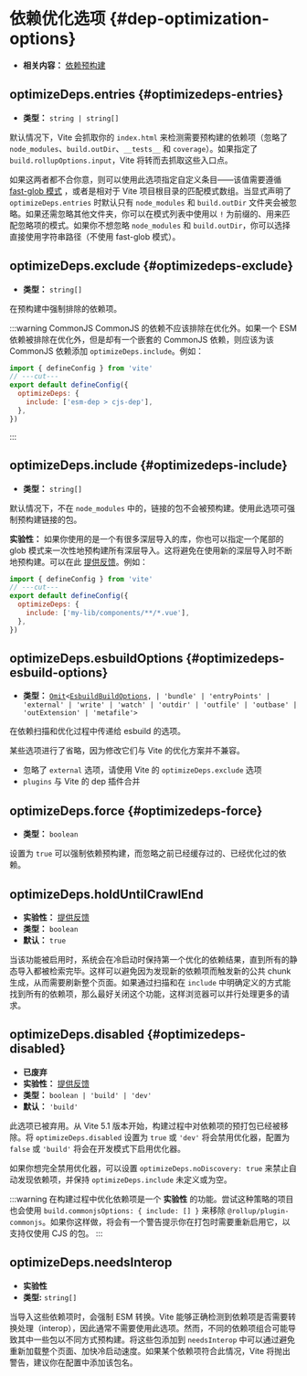 # 依赖优化选项 {#dep-optimization-options}

- **相关内容：** [依赖预构建](/guide/dep-pre-bundling)

## optimizeDeps.entries {#optimizedeps-entries}

- **类型：** `string | string[]`

默认情况下，Vite 会抓取你的 `index.html` 来检测需要预构建的依赖项（忽略了`node_modules`、`build.outDir`、`__tests__` 和 `coverage`）。如果指定了 `build.rollupOptions.input`，Vite 将转而去抓取这些入口点。

如果这两者都不合你意，则可以使用此选项指定自定义条目——该值需要遵循 [fast-glob 模式](https://github.com/mrmlnc/fast-glob#basic-syntax) ，或者是相对于 Vite 项目根目录的匹配模式数组。当显式声明了 `optimizeDeps.entries` 时默认只有 `node_modules` 和 `build.outDir` 文件夹会被忽略。如果还需忽略其他文件夹，你可以在模式列表中使用以 `!` 为前缀的、用来匹配忽略项的模式。如果你不想忽略 `node_modules` 和 `build.outDir`，你可以选择直接使用字符串路径（不使用 fast-glob 模式）。

## optimizeDeps.exclude {#optimizedeps-exclude}

- **类型：** `string[]`

在预构建中强制排除的依赖项。

:::warning CommonJS
CommonJS 的依赖不应该排除在优化外。如果一个 ESM 依赖被排除在优化外，但是却有一个嵌套的 CommonJS 依赖，则应该为该 CommonJS 依赖添加 `optimizeDeps.include`。例如：

```js twoslash
import { defineConfig } from 'vite'
// ---cut---
export default defineConfig({
  optimizeDeps: {
    include: ['esm-dep > cjs-dep'],
  },
})
```

:::

## optimizeDeps.include {#optimizedeps-include}

- **类型：** `string[]`

默认情况下，不在 `node_modules` 中的，链接的包不会被预构建。使用此选项可强制预构建链接的包。

**实验性：** 如果你使用的是一个有很多深层导入的库，你也可以指定一个尾部的 glob 模式来一次性地预构建所有深层导入。这将避免在使用新的深层导入时不断地预构建。可以在此 [提供反馈](https://github.com/hyaliyun/vitejs/discussions/15833)。例如：

```js twoslash
import { defineConfig } from 'vite'
// ---cut---
export default defineConfig({
  optimizeDeps: {
    include: ['my-lib/components/**/*.vue'],
  },
})
```

## optimizeDeps.esbuildOptions {#optimizedeps-esbuild-options}

- **类型：** [`Omit`](https://www.typescriptlang.org/docs/handbook/utility-types.html#omittype-keys)`<`[`EsbuildBuildOptions`](https://esbuild.github.io/api/#simple-options)`,
| 'bundle'
| 'entryPoints'
| 'external'
| 'write'
| 'watch'
| 'outdir'
| 'outfile'
| 'outbase'
| 'outExtension'
| 'metafile'>`

在依赖扫描和优化过程中传递给 esbuild 的选项。

某些选项进行了省略，因为修改它们与 Vite 的优化方案并不兼容。

- 忽略了 `external` 选项，请使用 Vite 的 `optimizeDeps.exclude` 选项
- `plugins` 与 Vite 的 dep 插件合并

## optimizeDeps.force {#optimizedeps-force}

- **类型：** `boolean`

设置为 `true` 可以强制依赖预构建，而忽略之前已经缓存过的、已经优化过的依赖。

## optimizeDeps.holdUntilCrawlEnd

- **实验性：** [提供反馈](https://github.com/hyaliyun/vitejs/discussions/15834)
- **类型：** `boolean`
- **默认：** `true`

当该功能被启用时，系统会在冷启动时保持第一个优化的依赖结果，直到所有的静态导入都被检索完毕。这样可以避免因为发现新的依赖项而触发新的公共 chunk 生成，从而需要刷新整个页面。如果通过扫描和在 `include` 中明确定义的方式能找到所有的依赖项，那么最好关闭这个功能，这样浏览器可以并行处理更多的请求。

## optimizeDeps.disabled {#optimizedeps-disabled}

- **已废弃**
- **实验性：** [提供反馈](https://github.com/hyaliyun/vitejs/discussions/13839)
- **类型：** `boolean | 'build' | 'dev'`
- **默认：** `'build'`

此选项已被弃用。从 Vite 5.1 版本开始，构建过程中对依赖项的预打包已经被移除。将 `optimizeDeps.disabled` 设置为 `true` 或 `'dev'` 将会禁用优化器，配置为 `false` 或 `'build'` 将会在开发模式下启用优化器。

如果你想完全禁用优化器，可以设置 `optimizeDeps.noDiscovery: true` 来禁止自动发现依赖项，并保持 `optimizeDeps.include` 未定义或为空。

:::warning
在构建过程中优化依赖项是一个 **实验性** 的功能。尝试这种策略的项目也会使用 `build.commonjsOptions: { include: [] }` 来移除 `@rollup/plugin-commonjs`。如果你这样做，将会有一个警告提示你在打包时需要重新启用它，以支持仅使用 CJS 的包。
:::

## optimizeDeps.needsInterop

- **实验性**
- **类型:** `string[]`

当导入这些依赖项时，会强制 ESM 转换。Vite 能够正确检测到依赖项是否需要转换处理（interop），因此通常不需要使用此选项。然而，不同的依赖项组合可能导致其中一些包以不同方式预构建。将这些包添加到 `needsInterop` 中可以通过避免重新加载整个页面、加快冷启动速度。如果某个依赖项符合此情况，Vite 将抛出警告，建议你在配置中添加该包名。
